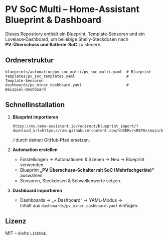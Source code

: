 # PV SoC Multi – Home‑Assistant Blueprint & Dashboard

Dieses Repository enthält ein Blueprint, Template‑Sensoren und ein Lovelace‑Dashboard,
um beliebige Shelly‑Steckdosen nach **PV‑Überschuss und Batterie‑SoC** zu steuern.

## Ordnerstruktur

```
blueprints/automation/pv_soc_multi/pv_soc_multi.yaml  # Blueprint
templates/pv_soc_templates.yaml                       # Template‑Sensoren
dashboards/pv_miner_dashboard.yaml                    # Beispiel‑Dashboard
```

## Schnellinstallation

1. **Blueprint importieren**

   ```
   https://my.home-assistant.io/redirect/blueprint_import/?download_url=https://raw.githubusercontent.com/<USER>/<REPO>/main/blueprints/automation/pv_soc_multi/pv_soc_multi.yaml
   ```

   *<USER>/<REPO>* durch deinen GitHub‑Pfad ersetzen.

2. **Automation erstellen**

   * Einstellungen → Automationen & Szenen → Neu → Blueprint verwenden  
   * Blueprint **„PV Überschuss-Schalter mit SoC (Mehrfachgeräte)“** auswählen  
   * Sensoren, Steckdosen & Schwellenwerte setzen.

3. **Dashboard importieren**

   * Dashboards → „+ Dashboard“ → YAML‑Modus →  
     Inhalt aus `dashboards/pv_miner_dashboard.yaml` einfügen.

## Lizenz

MIT – siehe `LICENSE`.
